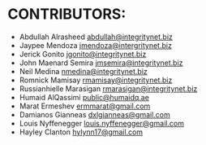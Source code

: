 CONTRIBUTORS:
=============

 - Abdullah Alrasheed <abdullah@integritynet.biz>
 - Jaypee Mendoza <jmendoza@intergritynet.biz>
 - Jerick Gonito <jgonito@integritynet.biz>
 - John Maenard Semira <jmsemira@integritynet.biz>
 - Neil Medina <nmedina@integritynet.biz>
 - Romnick Mamisay <rmamisay@integritynet.biz>
 - Russianhielle Marasigan <rmarasigan@integritynet.biz>
 - Humaid AlQassimi <public@humaidq.ae>
 - Marat Ermeshev <ermmarat@gmail.com>
 - Damianos Gianneas <dxlgianneas@gmail.com>
 - Louis Nyffenegger <louis.nyffenegger@gmail.com>
 - Hayley Clanton <hylynn17@gmail.com>
